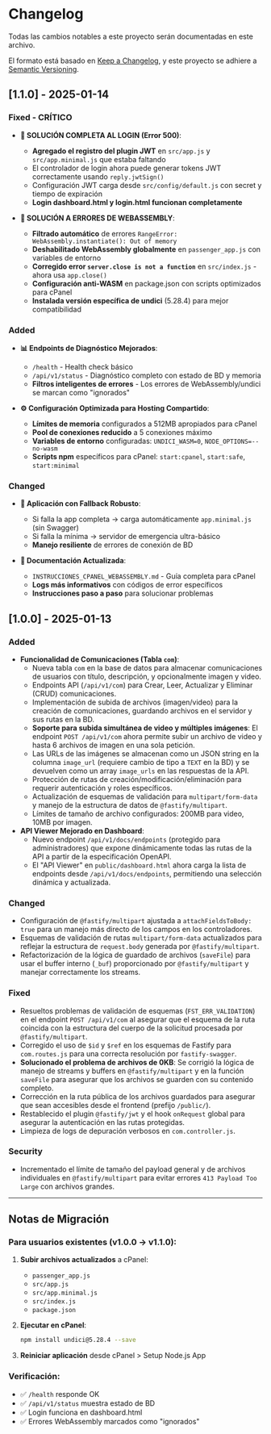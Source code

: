 # Changelog

Todas las cambios notables a este proyecto serán documentadas en este archivo.

El formato está basado en [Keep a Changelog](https://keepachangelog.com/es/1.0.0/),
y este proyecto se adhiere a [Semantic Versioning](https://semver.org/spec/v2.0.0.html).

## [1.1.0] - 2025-01-14

### Fixed - CRÍTICO
- **🔧 SOLUCIÓN COMPLETA AL LOGIN (Error 500)**: 
  - **Agregado el registro del plugin JWT** en `src/app.js` y `src/app.minimal.js` que estaba faltando
  - El controlador de login ahora puede generar tokens JWT correctamente usando `reply.jwtSign()`
  - Configuración JWT carga desde `src/config/default.js` con secret y tiempo de expiración
  - **Login dashboard.html y login.html funcionan completamente**

- **🚀 SOLUCIÓN A ERRORES DE WEBASSEMBLY**: 
  - **Filtrado automático** de errores `RangeError: WebAssembly.instantiate(): Out of memory`
  - **Deshabilitado WebAssembly globalmente** en `passenger_app.js` con variables de entorno
  - **Corregido error `server.close is not a function`** en `src/index.js` - ahora usa `app.close()`
  - **Configuración anti-WASM** en package.json con scripts optimizados para cPanel
  - **Instalada versión específica de undici** (5.28.4) para mejor compatibilidad

### Added
- **📊 Endpoints de Diagnóstico Mejorados**:
  - `/health` - Health check básico
  - `/api/v1/status` - Diagnóstico completo con estado de BD y memoria
  - **Filtros inteligentes de errores** - Los errores de WebAssembly/undici se marcan como "ignorados"

- **⚙️ Configuración Optimizada para Hosting Compartido**:
  - **Límites de memoria** configurados a 512MB apropiados para cPanel
  - **Pool de conexiones reducido** a 5 conexiones máximo
  - **Variables de entorno** configuradas: `UNDICI_WASM=0`, `NODE_OPTIONS=--no-wasm`
  - **Scripts npm** específicos para cPanel: `start:cpanel`, `start:safe`, `start:minimal`

### Changed
- **🔄 Aplicación con Fallback Robusto**:
  - Si falla la app completa → carga automáticamente `app.minimal.js` (sin Swagger)
  - Si falla la mínima → servidor de emergencia ultra-básico
  - **Manejo resiliente** de errores de conexión de BD

- **📝 Documentación Actualizada**:
  - `INSTRUCCIONES_CPANEL_WEBASSEMBLY.md` - Guía completa para cPanel
  - **Logs más informativos** con códigos de error específicos
  - **Instrucciones paso a paso** para solucionar problemas

## [1.0.0] - 2025-01-13

### Added
- **Funcionalidad de Comunicaciones (Tabla `com`)**:
  - Nueva tabla `com` en la base de datos para almacenar comunicaciones de usuarios con título, descripción, y opcionalmente imagen y video.
  - Endpoints API (`/api/v1/com`) para Crear, Leer, Actualizar y Eliminar (CRUD) comunicaciones.
  - Implementación de subida de archivos (imagen/video) para la creación de comunicaciones, guardando archivos en el servidor y sus rutas en la BD.
  - **Soporte para subida simultánea de video y múltiples imágenes**: El endpoint `POST /api/v1/com` ahora permite subir un archivo de video y hasta 6 archivos de imagen en una sola petición.
  - Las URLs de las imágenes se almacenan como un JSON string en la columna `image_url` (requiere cambio de tipo a `TEXT` en la BD) y se devuelven como un array `image_urls` en las respuestas de la API.
  - Protección de rutas de creación/modificación/eliminación para requerir autenticación y roles específicos.
  - Actualización de esquemas de validación para `multipart/form-data` y manejo de la estructura de datos de `@fastify/multipart`.
  - Límites de tamaño de archivo configurados: 200MB para video, 10MB por imagen.
- **API Viewer Mejorado en Dashboard**:
  - Nuevo endpoint `/api/v1/docs/endpoints` (protegido para administradores) que expone dinámicamente todas las rutas de la API a partir de la especificación OpenAPI.
  - El "API Viewer" en `public/dashboard.html` ahora carga la lista de endpoints desde `/api/v1/docs/endpoints`, permitiendo una selección dinámica y actualizada.

### Changed
- Configuración de `@fastify/multipart` ajustada a `attachFieldsToBody: true` para un manejo más directo de los campos en los controladores.
- Esquemas de validación de rutas `multipart/form-data` actualizados para reflejar la estructura de `request.body` generada por `@fastify/multipart`.
- Refactorización de la lógica de guardado de archivos (`saveFile`) para usar el buffer interno (`_buf`) proporcionado por `@fastify/multipart` y manejar correctamente los streams.

### Fixed
- Resueltos problemas de validación de esquemas (`FST_ERR_VALIDATION`) en el endpoint `POST /api/v1/com` al asegurar que el esquema de la ruta coincida con la estructura del cuerpo de la solicitud procesada por `@fastify/multipart`.
- Corregido el uso de `$id` y `$ref` en los esquemas de Fastify para `com.routes.js` para una correcta resolución por `fastify-swagger`.
- **Solucionado el problema de archivos de 0KB**: Se corrigió la lógica de manejo de streams y buffers en `@fastify/multipart` y en la función `saveFile` para asegurar que los archivos se guarden con su contenido completo.
- Corrección en la ruta pública de los archivos guardados para asegurar que sean accesibles desde el frontend (prefijo `/public/`).
- Restablecido el plugin `@fastify/jwt` y el hook `onRequest` global para asegurar la autenticación en las rutas protegidas.
- Limpieza de logs de depuración verbosos en `com.controller.js`.

### Security
- Incrementado el límite de tamaño del payload general y de archivos individuales en `@fastify/multipart` para evitar errores `413 Payload Too Large` con archivos grandes.

---

## Notas de Migración

### Para usuarios existentes (v1.0.0 → v1.1.0):

1. **Subir archivos actualizados** a cPanel:
   - `passenger_app.js`
   - `src/app.js`
   - `src/app.minimal.js` 
   - `src/index.js`
   - `package.json`

2. **Ejecutar en cPanel**:
   ```bash
   npm install undici@5.28.4 --save
   ```

3. **Reiniciar aplicación** desde cPanel > Setup Node.js App

### Verificación:
- ✅ `/health` responde OK
- ✅ `/api/v1/status` muestra estado de BD
- ✅ Login funciona en dashboard.html
- ✅ Errores WebAssembly marcados como "ignorados" 
